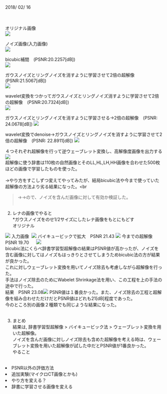 2018/ 02/ 16 <br><br>
<br>

オリジナル画像<br>
<img src="https://raw.githubusercontent.com/mashimomiku/ScSR/master/original.bmp">

ノイズ画像(入力画像)<br>
<img src="https://raw.githubusercontent.com/mashimomiku/ScSR/master/piman2.bmp">

bicubic補間　(PSNR:20.2257[dB])<br>
<img src="https://raw.githubusercontent.com/mashimomiku/ScSR/master/pimanbicubic.bmp">

ガウスノイズとリングノイズを消すように学習させて2倍の超解像　(PSNR:21.5067[dB])<br>
<img src="https://raw.githubusercontent.com/mashimomiku/ScSR/master/ling_noise_2bai.bmp">

wavelet変換をつかってガウスノイズとリングノイズ消すように学習させて2倍の超解像　(PSNR:20.7324[dB])<br>
<img src="https://raw.githubusercontent.com/mashimomiku/ScSR/master/wavelet_2bai.bmp">

ガウスノイズとリングノイズを消すように学習させる→2倍の超解像　(PSNR: 24.0678[dB])
<img src="https://raw.githubusercontent.com/mashimomiku/ScSR/master/0124.bmp">

wavelet変換でdenoise→ガウスノイズとリングノイズを消すように学習させて2倍の超解像　(PSNR: 22.8911[dB])
<img src="https://raw.githubusercontent.com/mashimomiku/ScSR/master/wavelet1_ling2.bmp">

４つそれぞれ超解像を行って逆ウェーブレット変換し、高解像度画像を出力する
<img src="https://raw.githubusercontent.com/mashimomiku/code/master/image/%E5%9B%B3.png"><br>
超解像に使う辞書は110枚の自然画像とそのLL,HL,LH,HH画像を合わせた500枚ほどの画像で学習したものを使った。<br><br>
→やり方をすこしずつ変えてやってみたが、結局bicubic法や今まで使っていた超解像の方法より劣る結果になった。<br
>→→ので、ノイズを含んだ画像に対して有効か検証した。<br><br>

2. レナの画像でやると <br>
*ガウスノイズをのせ1/2サイズにしたレナ画像をもとにもどす<br>
オリジナル <br>
<img src="https://raw.githubusercontent.com/mashimomiku/ScSR/master/Data/Testing/gnd.bmp">
入力画像  
<img src="https://raw.githubusercontent.com/mashimomiku/code/master/image/noise.bmp">
バイキュービックで拡大　PSNR 21.43
<img src="https://raw.githubusercontent.com/mashimomiku/code/master/image/bicubic.bmp">
今までの超解像 PSNR 19.70     
<img src="https://raw.githubusercontent.com/mashimomiku/code/master/image/SR.bmp"><br>
bicubic法にくらべ辞書学習型超解像の結果はPSNR値が高かったが、ノイズを含む画像に対してはノイズもはっきりとさせてしまうためbicubic法の方が結果が良かった。<br>
これに対しウェーブレット変換を用いてノイズ除去も考慮しながら超解像を行った。<br>
手法はノイズ除去のためにWabelet Shrinkage法を用い、この工程を上の手法の途中で行った。<br>
結果　PSNR 23.08<img src="https://raw.githubusercontent.com/mashimomiku/code/master/image/081103.bmp">
PSNR値は１番良かった。また、ノイズ除去の工程と超解像を組み合わせただけだとPSNR値はどれも21[dB]程度であった。<br>
今のところ別の画像２種類でも同じような結果になった。<br><br>

3. まとめ<br>
結果は, 辞書学習型超解像 > バイキュービック法 > ウェーブレット変換を用いた超解像。<br>
ノイズを含んだ画像に対しノイズ除去も含めた超解像を考える時は、ウェーブレット変換を用いた超解像が試した中だとPSNR値が1番良かった。<br>
やること<ul>  
<li>PSNR以外の評価方法  </li>
<li>追加実験(マイクロCT画像とかも)  </li>
<li>やり方を変える？         </li>
<li>辞書に学習させる画像を変える       </li></ul>
